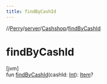 ```yaml
---
title: findByCashId
---
```

//[Perry](../../../index.html)/[server](../index.html)/[Cashshop](index.html)/[findByCashId](find-by-cash-id.html)



# findByCashId



[jvm]\
fun [findByCashId](find-by-cash-id.html)(cashId: [Int](https://kotlinlang.org/api/latest/jvm/stdlib/kotlin/-int/index.html)): [Item](../../client.inventory/-item/index.html)?




